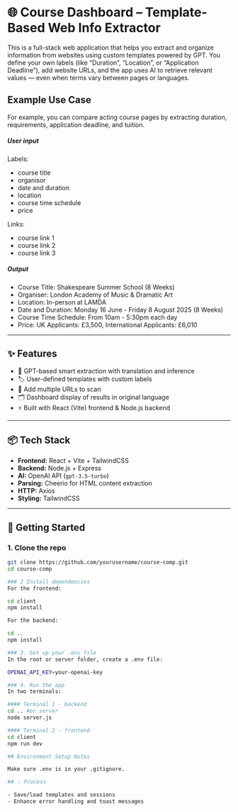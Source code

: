 # 🌐 Course Dashboard – Template-Based Web Info Extractor

This is a full-stack web application that helps you extract and organize information from websites using custom templates powered by GPT. You define your own labels (like “Duration”, “Location”, or “Application Deadline”), add website URLs, and the app uses AI to retrieve relevant values — even when terms vary between pages or languages.

## Example Use Case

For example, you can compare acting course pages by extracting duration, requirements, application deadline, and tuition.

##### User input
Labels:
- course title
- organisor
- date and duration
- location
- course time schedule
- price

Links:
- course link 1
- course link 2
- course link 3

##### Output
- Course Title: Shakespeare Summer School (8 Weeks)
- Organiser: London Academy of Music & Dramatic Art
- Location: In-person at LAMDA
- Date and Duration: Monday 16 June - Friday 8 August 2025 (8 Weeks)
- Course Time Schedule: From 10am - 5:30pm each day
- Price: UK Applicants: £3,500, International Applicants: £6,010

---

## ✨ Features

- 🧠 GPT-based smart extraction with translation and inference
- 🏷️ User-defined templates with custom labels
- 🔗 Add multiple URLs to scan
- 🗂️ Dashboard display of results in original language
- ⚡ Built with React (Vite) frontend & Node.js backend

---

## 📦 Tech Stack

- **Frontend:** React + Vite + TailwindCSS
- **Backend:** Node.js + Express
- **AI:** OpenAI API (`gpt-3.5-turbo`)
- **Parsing:** Cheerio for HTML content extraction
- **HTTP:** Axios
- **Styling:** TailwindCSS

---

## 🚀 Getting Started

### 1. Clone the repo

```bash
git clone https://github.com/yourusername/course-comp.git
cd course-comp

### 2 Install dependencies
For the frontend:

cd client
npm install

For the backend:

cd ..
npm install

### 3. Set up your .env file
In the root or server folder, create a .env file:

OPENAI_API_KEY=your-openai-key

### 4. Run the app
In two terminals:

#### Terminal 1 - backend
cd .. #or server
node server.js

#### Terminal 2 - frontend
cd client
npm run dev

## Environment Setup Notes

Make sure .env is in your .gitignore. 

## 💡 Process

- Save/load templates and sessions
- Enhance error handling and toast messages